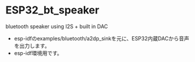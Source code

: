 # ESP32_bt_speaker
bluetooth speaker using I2S + built in DAC

* esp-idfのexamples/bluetooth/a2dp_sinkを元に、ESP32内蔵DACから音声を出力します。
* esp-idf環境用です。
